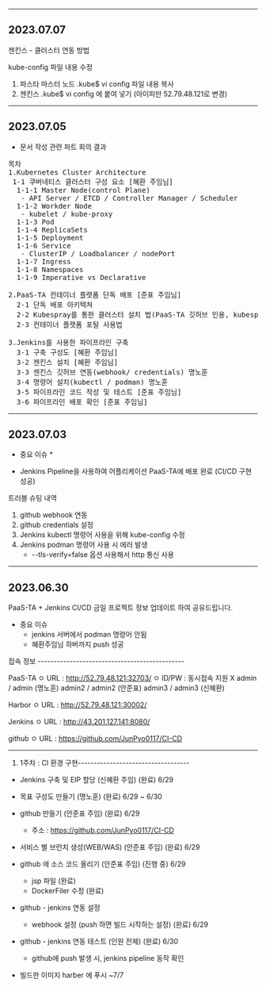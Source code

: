 ----------------------------------------
2023.07.07
----------------------------------------
젠킨스 - 클러스터 연동 방법

kube-config 파일 내용 수정
1. 파스타 마스터 노드 .kube$ vi config 파일 내용 복사
2. 젠킨스 .kube$ vi config 에 붙여 넣기 (아이피만 52.79.48.121로 변경)
----------------------------------------
2023.07.05
----------------------------------------
- 문서 작성 관련 파트 회의 결과
<pre>
목차
1.Kubernetes Cluster Architecture  
 1-1 쿠버네티스 클러스터 구성 요소 [혜환 주임님]  
  1-1-1 Master Node(control Plane)  
   - API Server / ETCD / Controller Manager / Scheduler  
  1-1-2 Workder Node  
   - kubelet / kube-proxy  
  1-1-3 Pod  
  1-1-4 ReplicaSets  
  1-1-5 Deployment  
  1-1-6 Service  
   - ClusterIP / Loadbalancer / nodePort  
  1-1-7 Ingress  
  1-1-8 Namespaces  
  1-1-9 Imperative vs Declarative  

2.PaaS-TA 컨테이너 플랫폼 단독 배포 [준표 주임님]  
  2-1 단독 배포 아키텍쳐  
  2-2 Kubespray를 통한 클러스터 설치 법(PaaS-TA 깃허브 인용, kubespray 등 애매했던 개념들 작성)  
  2-3 컨테이너 플랫폼 포털 사용법  

3.Jenkins를 사용한 파이프라인 구축  
  3-1 구축 구성도 [혜환 주임님]  
  3-2 젠킨스 설치 [혜환 주임님]  
  3-3 젠킨스 깃허브 연동(webhook/ credentials) 명노훈  
  3-4 명령어 설치(kubectl / podman) 명노훈  
  3-5 파이프라인 코드 작성 및 테스트 [준표 주임님]  
  3-6 파이프라인 배포 확인 [준표 주임님]  
</pre>

----------------------------------------
2023.07.03
----------------------------------------

* 중요 이슈 *
- Jenkins Pipeline을 사용하여 어플리케이션 PaaS-TA에 배포 완료 (CI/CD 구현 성공)

트러블 슈팅 내역
1. github webhook 연동
2. github credentials 설정
3. Jenkins kubectl 명령어 사용을 위해 kube-config 수정
4. Jenkins podman 명령어 사용 시 에러 발생  
    - --tls-verify=false 옵션 사용해서 http 통신 사용

----------------------------------------
2023.06.30
----------------------------------------
PaaS-TA + Jenkins CI/CD 
금일 프로젝트 정보 업데이트 하여 공유드립니다.

* 중요 이슈
  - jenkins 서버에서 podman 명령어 안됨
  - 혜환주임님 하버까지 push 성공

접속 정보 ----------------------------------------------

PaaS-TA
ㅇ URL : http://52.79.48.121:32703/
ㅇ ID/PW : 
    동시접속 지원 X
    admin / admin (명노훈) 
    admin2 / admin2 (안준표)
    admin3 / admin3 (신혜환)

Harbor
ㅇ URL : http://52.79.48.121:30002/

Jenkins
ㅇ URL : http://43.201.127.141:8080/

github
ㅇ URL : https://github.com/JunPyo0117/CI-CD

--------------------------------------------------------

1) 1주차 : CI 환경 구현-----------------------------------

 - Jenkins 구축 및 EIP 할당 (신혜환 주임) (완료) 6/29

 - 목표 구성도 만들기 (명노훈) (완료) 6/29 ~ 6/30

 - github 만들기 (안준표 주임) (완료) 6/29
    - 주소 : https://github.com/JunPyo0117/CI-CD

 - 서비스 별 브런치 생성(WEB/WAS) (안준표 주임) (완료) 6/29

 - github 에 소스 코드 올리기 (안준표 주임) (진행 중) 6/29
   - jsp 파일 (완료)
   - DockerFiler 수정 (완료)

 - github  - jenkins 연동 설정 
   - webhook 설정 (push 하면 빌드 시작하는 설정) (완료) 6/29

 - github - jenkins 연동 테스트 (인원 전체) (완료) 6/30
   - github에 push 발생 시, jenkins pipeline 동작 확인

 - 빌드한 이미지 harber 에 푸시 ~7/7
